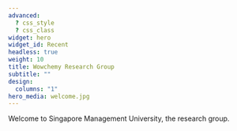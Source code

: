 ```yaml
---
advanced:
  ? css_style
  ? css_class
widget: hero
widget_id: Recent
headless: true
weight: 10
title: Wowchemy Research Group
subtitle: ""
design:
  columns: "1"
hero_media: welcome.jpg
---
```

Welcome to Singapore Management University, the research group.